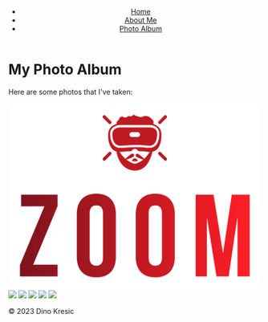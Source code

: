 <!DOCTYPE html>
<html>
  <head>
    <meta charset="UTF-8">
    <link rel="stylesheet" href="style.css">
  </head>
  <body>
    <header>
      <nav>
        <ul>
          <li><a href="index.html">Home</a></li>
          <li><a href="aboutme.html">About Me</a></li>
          <li><a href="photoalbum.html">Photo Album</a></li>
        </ul>
      </nav>
    </header>
    <main>
      <h1>My Photo Album</h1>
      <p>Here are some photos that I've taken:</p>
      <div class="gallery">
        <a href="photos/photo1.jpg"><img src="Color logo with background.jpg"></a>
        <a href="photos/photo2.jpg"><img src="photos/photo2.jpg"></a>
        <a href="photos/photo3.jpg"><img src="photos/photo3.jpg"></a>
        <a href="photos/photo4.jpg"><img src="photos/photo4.jpg"></a>
        <a href="photos/photo5.jpg"><img src="photos/photo5.jpg"></a>
        <a href="photos/photo6.jpg"><img src="photos/photo6.jpg"></a>
      </div>
    </main>
    <footer>
      <p>&copy; 2023 Dino Kresic</p>
    </footer>
  </body>
</html>
